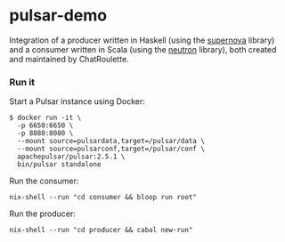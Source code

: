 pulsar-demo
===========

Integration of a producer written in Haskell (using the [supernova](https://github.com/cr-org/supernova) library) and a consumer written in Scala (using the [neutron](https://github.com/cr-org/neutron) library), both created and maintained by ChatRoulette.

### Run it

Start a Pulsar instance using Docker:

```
$ docker run -it \
  -p 6650:6650 \
  -p 8080:8080 \
  --mount source=pulsardata,target=/pulsar/data \
  --mount source=pulsarconf,target=/pulsar/conf \
  apachepulsar/pulsar:2.5.1 \
  bin/pulsar standalone
```

Run the consumer:

```
nix-shell --run "cd consumer && bloop run root"
```

Run the producer:

```
nix-shell --run "cd producer && cabal new-run"
```
